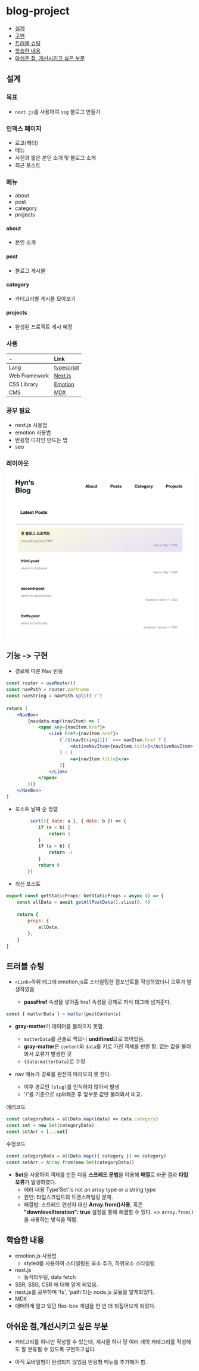 # blog-project

-   [설계](#설계)
-   [구현](#구현)
-   [트러블 슈팅](#트러블-슈팅)
-   [학습한 내용](#학습한-내용)
-   [아쉬운 점, 개선시키고 싶은 부분](#아쉬운-점,개선시키고-싶은-부분)

## 설계

### 목표

-   `next.js`를 사용하여 `ssg` 블로그 만들기

### 인덱스 페이지

-   로고(헤더)
-   메뉴
-   사진과 짧은 본인 소개 및 블로그 소개
-   최근 포스트

### 메뉴

-   about
-   post
-   category
-   projects

#### about

-   본인 소개

#### post

-   블로그 게시물

#### category

-   카테고리별 게시물 모아보기

#### projects

-   완성된 프로젝트 게시 예정

### 사용

| -             | Link                                            |
| :------------ | :---------------------------------------------- |
| Lang          | [typescript](https://www.typescriptlang.org/)   |
| Web Framework | [Next.js](https://nextjs.org/)                  |
| CSS Library   | [Emotion](https://emotion.sh/docs/introduction) |
| CMS           | [MDX](https://github.com/mdx-js/mdx)            |

### 공부 필요

-   next.js 사용법
-   emotion 사용법
-   반응형 디자인 만드는 법
-   seo

### 레이아웃

![image](./public/images/project/1.png)

## 기능 -> 구현

-   경로에 따른 Nav 반응

```jsx
const router = useRouter()
const navPath = router.pathname
const navString = navPath.split('/')

return (
    <NavBox>
        {navdata.map((navItem) => (
            <span key={navItem.href}>
                <Link href={navItem.href}>
                    {`/${navString[1]}` === navItem.href ? (
                        <ActiveNavItem>{navItem.title}</ActiveNavItem>
                    ) : (
                        <a>{navItem.title}</a>
                    )}
                </Link>
            </span>
        ))}
    </NavBox>
)
```

-   포스트 날짜 순 정렬

```jsx
        .sort(({ date: a }, { date: b }) => {
            if (a < b) {
                return 1
            }
            if (a > b) {
                return -1
            }
            return 0
        })
```

-   최신 포스트

```jsx
export const getStaticProps: GetStaticProps = async () => {
    const allData = await getAllPostData().slice(0, 4)

    return {
        props: {
            allData,
        },
    }
}
```

## 트러블 슈팅

-   `<Link>`하위 태그에 emotion.js로 스타일링한 컴포넌트를 작성하였더니 오류가 발생하였음

    -   **passHref** 속성을 넣어줌 href 속성을 강제로 자식 태그에 넘겨준다.

```jsx
const { matterData } = matter(postContents)
```

-   **gray-matter**가 데이터를 불러오지 못함.

    -   `matterData`를 콘솔로 찍으니 **undifined**으로 되어있음.
    -   **gray-matter**은 `content`와 `data`를 키로 가진 객체를 반환 함. 없는 값을 불러와서 오류가 발생한 것
    -   `{data:matterData}`로 수정

-   nav 메뉴가 경로를 완전히 따라오지 못 한다.

    -   이후 경로인 `[slug]`를 인식하지 않아서 발생
    -   '/'를 기준으로 split해준 후 앞부분 값만 불러와서 비교.

에러코드

```jsx
const categoryData = allData.map((data) => data.category)
const set = new Set(categoryData)
const setArr = [...set]
```

수정코드

```jsx
const categoryData = allData.map(({ category }) => category)
const setArr = Array.from(new Set(categoryData))
```

-   **Set**을 사용하여 객체를 만든 다음 **스프레드 문법**을 이용해 **배열**로 바꾼 결과 **타입 오류**가 발생하였다.
    -   에러 내용 Type'Set<string>'is not an array type or a string type
    -   원인: 타입스크립트의 트랜스파일링 문제.
    -   해결법: 스프레드 연산자 대신 **Array.from()사용**, 혹은 **"downlevelIteration": true** 설정을 통해 해결할 수 있다.
        => `Array.from()`을 사용하는 방식을 택함.

## 학습한 내용

-   emotion.js 사용법
    -   styled를 사용하여 스타일링된 요소 추가, 하위요소 스타일링
-   next.js
    -   동적라우팅, data fetch
-   SSR, SSG, CSR 에 대해 알게 되었음.
-   next.js를 공부하며 'fs', 'path'라는 node.js 모듈을 알게되었다.
-   MDX
-   애매하게 알고 있던 flex-box 개념을 한 번 더 되짚어보게 되었다.

## 아쉬운 점,개선시키고 싶은 부분

-   카테고리를 하나만 작성할 수 있는데, 게시물 하나 당 여러 개의 카테고리를 작성해도 잘 분류될 수 있도록 구현하고싶다.

-   아직 모바일형이 완성되지 않았음 반응형 메뉴를 추가해야 함.

